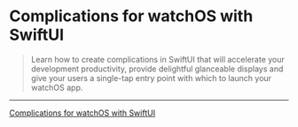 # Complications for watchOS with SwiftUI

> Learn how to create complications in SwiftUI that will accelerate your development productivity, provide delightful glanceable displays and give your users a single-tap entry point with which to launch your watchOS app.

---

[Complications for watchOS with SwiftUI](https://www.raywenderlich.com/17749320-complications-for-watchos-with-swiftui)

